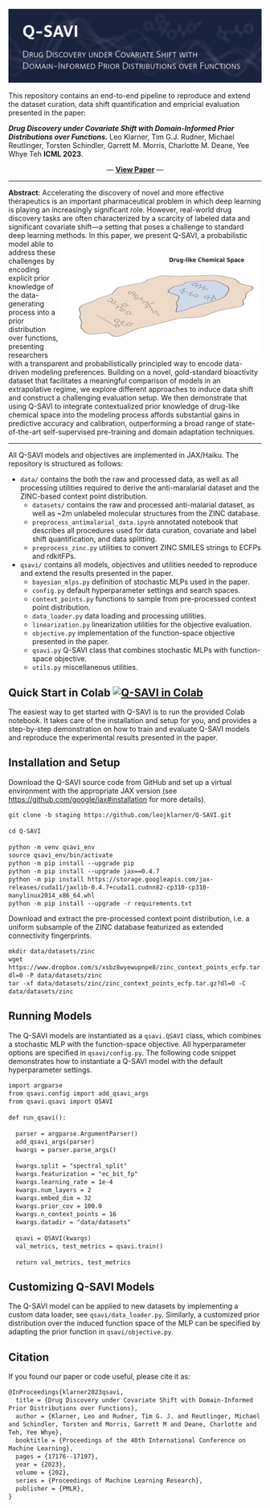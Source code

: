 
![Q-SAVI: Drug Discovery under Covariate Shift with Domain-Informed Prior Distributions over Functions](./images/readme_header.png)

This repository contains an end-to-end pipeline to reproduce and extend the dataset curation, data shift quantification and empricial evaluation presented in the paper:

**_Drug Discovery under Covariate Shift with Domain-Informed Prior Distributions over Functions._** Leo Klarner, Tim G.J. Rudner, Michael Reutlinger, Torsten Schindler, Garrett M. Morris, Charlotte M. Deane, Yee Whye Teh **ICML 2023**.

<p align="center">
  &#151; <a href="https://proceedings.mlr.press/v202/klarner23a/klarner23a.pdf"><b>View Paper</b></a> &#151;
</p>

---

**Abstract**: Accelerating the discovery of novel and more effective therapeutics is an important pharmaceutical problem in which deep learning is playing an increasingly significant role. However, real-world drug discovery tasks are often characterized by a scarcity of labeled data and significant covariate shift—a setting that poses a challenge to standard deep learning methods. 
<img align="right" src="./images/qsavi.gif" width="400px"/>
In this paper, we present Q-SAVI, a probabilistic model able to address these challenges by encoding explicit prior knowledge of the data-generating process into a prior distribution over functions, presenting researchers with a transparent and probabilistically principled way to encode data-driven modeling preferences. Building on a novel, gold-standard bioactivity dataset that facilitates a meaningful comparison of models in an extrapolative regime, we explore different approaches to induce data shift and construct a challenging evaluation setup. We then demonstrate that using Q-SAVI to integrate contextualized prior knowledge of drug-like chemical space into the modeling process affords substantial gains in predictive accuracy and calibration, outperforming a broad range of state-of-the-art self-supervised pre-training and domain adaptation techniques.

---

All Q-SAVI models and objectives are implemented in JAX/Haiku. The repository is structured as follows: 

- `data/` contains the both the raw and processed data, as well as all processing utilities required to derive the anti-maralarial dataset and the ZINC-based context point distribution.
  - `datasets/` contains the raw and processed anti-malarial dataset, as well as ~2m unlabeled molecular structures from the ZINC database.
  - `preprocess_antimalarial_data.ipynb` annotated notebook that describes all procedures used for data curation, covariate and label shift quantification, and data splitting.
  - `preprocess_zinc.py` utilities to convert ZINC SMILES strings to ECFPs and rdkitFPs.
- `qsavi/` contains all models, objectives and utilities needed to reproduce and extend the results presented in the paper.
  - `bayesian_mlps.py` definition of stochastic MLPs used in the paper.
  - `config.py` default hyperparameter settings and search spaces.
  - `context_points.py` functions to sample from pre-processed context point distribution.
  - `data_loader.py` data loading and processing utilities.
  - `linearization.py` linearization utilities for the objective evaluation.
  - `objective.py` implementation of the function-space objective presented in the paper.
  - `qsavi.py` Q-SAVI class that combines stochastic MLPs with function-space objective.
  - `utils.py` miscellaneous utilities. 


## Quick Start in Colab [![Q-SAVI in Colab](https://colab.research.google.com/assets/colab-badge.svg)](https://colab.research.google.com/github/leojklarner/Q-SAVI/blob/main/qsavi.ipynb)

The easiest way to get started with Q-SAVI is to run the provided Colab notebook. It takes care of the installation and setup for you, and provides a step-by-step demonstration on how to train and evaluate Q-SAVI models and reproduce the experimental results presented in the paper.

## Installation and Setup

Download the Q-SAVI source code from GitHub and set up a virtual environment with the appropriate JAX version (see https://github.com/google/jax#installation for more details).

```
git clone -b staging https://github.com/leojklarner/Q-SAVI.git

cd Q-SAVI

python -m venv qsavi_env
source qsavi_env/bin/activate
python -m pip install --upgrade pip
python -m pip install --upgrade jax==0.4.7
python -m pip install https://storage.googleapis.com/jax-releases/cuda11/jaxlib-0.4.7+cuda11.cudnn82-cp310-cp310-manylinux2014_x86_64.whl
python -m pip install --upgrade -r requirements.txt
```

Download and extract the pre-processed context point distribution, i.e. a uniform subsample of the ZINC database featurized as extended connectivity fingerprints.

```
mkdir data/datasets/zinc
wget https://www.dropbox.com/s/xsbz8wyewupnpe8/zinc_context_points_ecfp.tar.gz?dl=0 -P data/datasets/zinc
tar -xf data/datasets/zinc/zinc_context_points_ecfp.tar.gz?dl=0 -C data/datasets/zinc
```

## Running Models

The Q-SAVI models are instantiated as a `qsavi.QSAVI` class, which combines a stochastic MLP with the function-space objective. All hyperparameter options are specified in `qsavi/config.py`. The following code snippet demonstrates how to instantiate a Q-SAVI model with the default hyperparameter settings.

```
import argparse
from qsavi.config import add_qsavi_args
from qsavi.qsavi import QSAVI

def run_qsavi():

  parser = argparse.ArgumentParser()
  add_qsavi_args(parser)
  kwargs = parser.parse_args()

  kwargs.split = "spectral_split"
  kwargs.featurization = "ec_bit_fp"
  kwargs.learning_rate = 1e-4
  kwargs.num_layers = 2
  kwargs.embed_dim = 32
  kwargs.prior_cov = 100.0
  kwargs.n_context_points = 16
  kwargs.datadir = "data/datasets"

  qsavi = QSAVI(kwargs)
  val_metrics, test_metrics = qsavi.train()

  return val_metrics, test_metrics
```

## Customizing Q-SAVI Models

The Q-SAVI model can be applied to new datasets by implementing a custom data loader, see `qsavi/data_loader.py`. Similarly, a customized prior distribution over the induced function space of the MLP can be specified by adapting the prior function in `qsavi/objective.py`.

## Citation

If you found our paper or code useful, please cite it as:

```
@InProceedings{klarner2023qsavi,
  title = {Drug Discovery under Covariate Shift with Domain-Informed Prior Distributions over Functions},
  author = {Klarner, Leo and Rudner, Tim G. J. and Reutlinger, Michael and Schindler, Torsten and Morris, Garrett M and Deane, Charlotte and Teh, Yee Whye},
  booktitle = {Proceedings of the 40th International Conference on Machine Learning},
  pages = {17176--17197},
  year = {2023},
  volume = {202},
  series = {Proceedings of Machine Learning Research},
  publisher = {PMLR},
}
```
